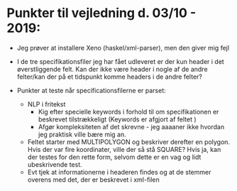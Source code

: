 # Punkter til vejledning d. 03/10 - 2019:

* Jeg prøver at installere Xeno (haskel/xml-parser), men den giver mig fejl

* I de tre specifikationsfiler jeg har fået udleveret er der kun header i det øverstliggende felt. Kan der ikke være header i nogle af de andre felter/kan der på et tidspunkt komme headers i de andre felter?

* Punkter at teste når specificationsfilerne er parset:
	- NLP i fritekst
		* Kig efter specielle keywords i forhold til om specifikationen er beskrevet tilstrækkeligt (Keywords er afgjort af feltet <keywords>)
		* Afgør kompleksiteten af det skrevne - jeg aaaaner ikke hvordan jeg praktisk ville bære mig an.
	- Feltet <geometryAsWKT> starter med MULTIPOLYGON og beskriver derefter en polygon. Hvis der var fire koordinater, ville der så stå SQUARE? Hvis ja, kan der testes for den rette form, selvom dette er en vag og lidt ubeskrivende test.
	- Evt tjek at informationerne i headeren findes og at de stemmer overens med det, der er beskrevet i xml-filen